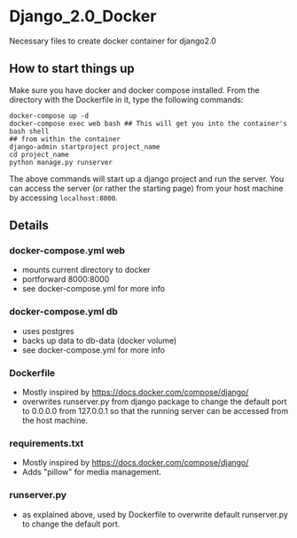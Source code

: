 # Django_2.0_Docker
Necessary files to create docker container for django2.0

## How to start things up
Make sure you have docker and docker compose installed.
From the directory with the Dockerfile in it, type the following commands:

```
docker-compose up -d
docker-compose exec web bash ## This will get you into the container's bash shell
## from within the container
django-admin startproject project_name
cd project_name
python manage.py runserver
```

The above commands will start up a django project and run the server.
You can access the server (or rather the starting page) from your host machine by accessing `localhost:8000`.

## Details
### docker-compose.yml web
  - mounts current directory to docker
  - portforward 8000:8000
  - see docker-compose.yml for more info

### docker-compose.yml db
  - uses postgres
  - backs up data to db-data (docker volume)
  - see docker-compose.yml for more info

### Dockerfile
  - Mostly inspired by https://docs.docker.com/compose/django/
  - overwrites runserver.py from django package to change the default port to 0.0.0.0 from 127.0.0.1 so that the running server can be accessed from the host machine.

### requirements.txt
  - Mostly inspired by https://docs.docker.com/compose/django/
  - Adds "pillow" for media management.

### runserver.py
  - as explained above, used by Dockerfile to overwrite default runserver.py to change the default port.
